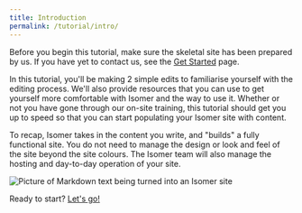 ```yaml
---
title: Introduction
permalink: /tutorial/intro/
---
```

Before you begin this tutorial, make sure the skeletal site has been prepared by us. If you have yet to contact us, see the [Get Started](/get-started/about-isomer/) page.

In this tutorial, you'll be making 2 simple edits to familiarise yourself with the editing process. We'll also provide resources that you can use to get yourself more comfortable with Isomer and the way to use it. Whether or not you have gone through our on-site training, this tutorial should get you up to speed so that you can start populating your Isomer site with content.

To recap, Isomer takes in the content you write, and "builds" a fully functional site. You do not need to manage the design or look and feel of the site beyond the site colours. The Isomer team will also manage the hosting and day-to-day operation of your site.

![Picture of Markdown text being turned into an Isomer site](/images/markdown-to-site.png)

Ready to start? [Let's go!](/tutorial/firstedit/github-setup/)
